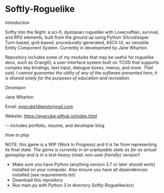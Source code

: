 # Softly-Roguelike

*Introduction*

Softly Into the Night: a sci-fi, dystopian roguelike with Lovecraftian, survival, and RPG elements, built from the ground up using Python 3/tcod/esper. Turn-based, grid-based, procedurally-generated, ASCII UI, w/ versatile Entity Component System. Currently in development by Jane Wharton. 

Repository includes some of my modules that may be useful for roguelike devs, such as OrangIO, a user-interface system built on TCOD that supports complex key bindings, text input, dialogue boxes, menus, and more. *That said, I cannot guarantee the utility of any of the software presented here; it is shared solely for the purposes of education and recreation.*

*Developer*

Jane Wharton

Email: eyecube1@protonmail.com

Website: https://eyecube.github.io/index.html

-- includes portfolio, resume, and developer blog

*How to play*

NOTE: this game is a WIP (Work In Progress) and it is far from representing its final state. *The game is currently in an unplayable state as far as actual gameplay and is in a test-heavy (read: non-user friendly) version!!*

* Make sure you have Python (anything version 3.7 or later should work) installed on your computer. Also ensure you have all dependencies installed (see requirements.txt)
* Download this repository
* Run main.py with Python 3 in directory Softly-Roguelike/src/
